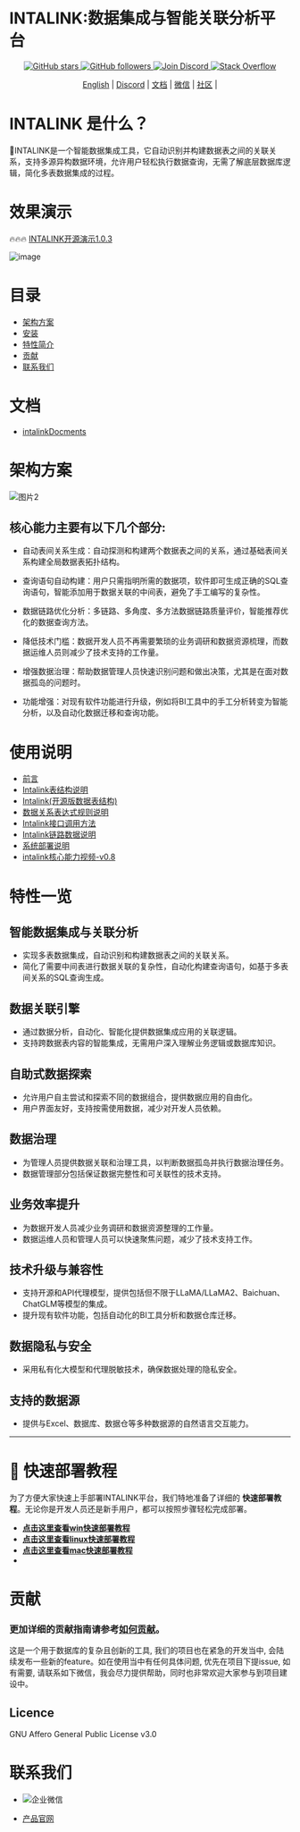 # INTALINK:数据集成与智能关联分析平台


<p align="center">
  <a href="https://github.com/yt-data/intalink/stargazers">
    <img src="https://img.shields.io/github/stars/yt-data/intalink.svg?style=social&label=Stars" alt="GitHub stars"/>
  </a>
  <a href="https://github.com/yt-data?tab=followers">
    <img src="https://img.shields.io/github/followers/yt-data.svg?style=social&label=Follow" alt="GitHub followers"/>
  </a>
  <a href="https://discord.com/invite/FvhqEZ6z95">
    <img src="https://img.shields.io/badge/INTALINK-Join%20intalink-blue.svg?style=social&logo=discord" alt="Join Discord"/>
  </a>
  <a href="你的Stack Overflow链接">
    <img src="https://img.shields.io/badge/Stack%20Overflow-Ask%20intalink-orange.svg?style=social&logo=stack-overflow" alt="Stack Overflow"/>
  </a>
</p>

<p align="center">
  <a href="https://github.com/YT-DATA/INTALINK/blob/main/README.md">English</a> |
  <a href="https://discord.com/invite/FvhqEZ6z95">Discord</a> |
  <a href="https://www.yuque.com/chenshiyi-ur8az/tt35ml">文档</a> |
  <a href="#联系我们">微信</a> |  
  <a href="https://github.com/yt-data/community/blob/main/README.md">社区</a> |
</p>

# INTALINK 是什么？
🤖️INTALINK是一个智能数据集成工具，它自动识别并构建数据表之间的关联关系，支持多源异构数据环境，允许用户轻松执行数据查询，无需了解底层数据库逻辑，简化多表数据集成的过程。

# 效果演示
🔥🔥🔥 [INTALINK开源演示1.0.3](http://39.106.28.179/intalink/login?redirect=/index)

![image](https://github.com/user-attachments/assets/5aa47014-4e8c-4f7a-8eb3-fea91c085268)


# 目录

- [架构方案](#架构方案)
- [安装](#使用说明)
- [特性简介](#特性一览)
- [贡献](#贡献)
- [联系我们](#联系我们)

# 文档

- [intalinkDocments](https://yt-data.github.io/intalinkDocment/)

# 架构方案

![图片2](https://github.com/user-attachments/assets/867ddb40-db07-4d7c-984e-a171abda378c)


## 核心能力主要有以下几个部分:
- 自动表间关系生成：自动探测和构建两个数据表之间的关系，通过基础表间关系构建全局数据表拓扑结构。

- 查询语句自动构建：用户只需指明所需的数据项，软件即可生成正确的SQL查询语句，智能添加用于数据关联的中间表，避免了手工编写的复杂性。

- 数据链路优化分析：多链路、多角度、多方法数据链路质量评价，智能推荐优化的数据查询方法。

- 降低技术门槛：数据开发人员不再需要繁琐的业务调研和数据资源梳理，而数据运维人员则减少了技术支持的工作量。

- 增强数据治理：帮助数据管理人员快速识别问题和做出决策，尤其是在面对数据孤岛的问题时。

- 功能增强：对现有软件功能进行升级，例如将BI工具中的手工分析转变为智能分析，以及自动化数据迁移和查询功能。





# 使用说明

- [前言](https://github.com/YT-DATA/INTALINK/blob/main/document/Intalink%E5%89%8D%E8%A8%80.md)
- [Intalink表结构说明](https://github.com/YT-DATA/INTALINK/blob/main/document/Intalink%E8%A1%A8%E7%BB%93%E6%9E%84%E8%AF%B4%E6%98%8E.md)
- [Intalink(开源版数据表结构)](https://github.com/YT-DATA/INTALINK/blob/main/document/Intalink(%E5%BC%80%E6%BA%90%E7%89%88%E6%95%B0%E6%8D%AE%E8%A1%A8%E7%BB%93%E6%9E%84).md)
- [数据关系表达式规则说明 ](https://github.com/YT-DATA/INTALINK/blob/main/document/%E6%95%B0%E6%8D%AE%E5%85%B3%E8%81%94%E8%A1%A8%E8%BE%BE%E5%BC%8F%E8%A7%84%E5%88%99%E8%AF%B4%E6%98%8E%E6%96%87%E6%A1%A3.md)
- [Intalink接口调用方法](https://github.com/YT-DATA/INTALINK/blob/main/document/%E9%93%BE%E8%B7%AF%E6%8E%A5%E5%8F%A3%E8%B0%83%E7%94%A8%E6%96%87%E6%A1%A3.md)
- [Intalink链路数据说明](https://github.com/YT-DATA/INTALINK/blob/main/document/Intalink%E9%93%BE%E8%B7%AF%E6%95%B0%E6%8D%AE%E8%AF%B4%E6%98%8E.md)
- [系统部署说明](https://github.com/YT-DATA/INTALINK/blob/main/document/intalink%E7%B3%BB%E7%BB%9F%E9%83%A8%E7%BD%B2%E8%AF%B4%E6%98%8E.md)
- [intalink核心能力视频-v0.8](#特性一览)




# 特性一览

## 智能数据集成与关联分析
- 实现多表数据集成，自动识别和构建数据表之间的关联关系。
- 简化了需要中间表进行数据关联的复杂性，自动化构建查询语句，如基于多表间关系的SQL查询生成。

## 数据关联引擎
- 通过数据分析，自动化、智能化提供数据集成应用的关联逻辑。
- 支持跨数据表内容的智能集成，无需用户深入理解业务逻辑或数据库知识。

## 自助式数据探索
- 允许用户自主尝试和探索不同的数据组合，提供数据应用的自由化。
- 用户界面友好，支持按需使用数据，减少对开发人员依赖。

## 数据治理
- 为管理人员提供数据关联和治理工具，以判断数据孤岛并执行数据治理任务。
- 数据管理部分包括保证数据完整性和可关联性的技术支持。

## 业务效率提升
- 为数据开发人员减少业务调研和数据资源整理的工作量。
- 数据运维人员和管理人员可以快速聚焦问题，减少了技术支持工作。

## 技术升级与兼容性
- 支持开源和API代理模型，提供包括但不限于LLaMA/LLaMA2、Baichuan、ChatGLM等模型的集成。
- 提升现有软件功能，包括自动化的BI工具分析和数据仓库迁移。

## 数据隐私与安全
- 采用私有化大模型和代理脱敏技术，确保数据处理的隐私安全。

## 支持的数据源
- 提供与Excel、数据库、数据仓等多种数据源的自然语言交互能力。

- ---

# 🚀 快速部署教程

为了方便大家快速上手部署INTALINK平台，我们特地准备了详细的 **快速部署教程**。无论你是开发人员还是新手用户，都可以按照步骤轻松完成部署。

- [**点击这里查看win快速部署教程**](https://github.com/YT-DATA/INTALINK/blob/main/document/win%E5%BF%AB%E9%80%9F%E9%83%A8%E7%BD%B2%E6%95%99%E7%A8%8B.md)
- [**点击这里查看linux快速部署教程**](https://github.com/YT-DATA/INTALINK/blob/main/document/linux%E5%BF%AB%E9%80%9F%E9%83%A8%E7%BD%B2%E6%95%99%E7%A8%8B.md)
- [**点击这里查看mac快速部署教程**](https://github.com/YT-DATA/INTALINK/blob/main/document/mac%E5%BF%AB%E9%80%9F%E9%83%A8%E7%BD%B2%E6%95%99%E7%A8%8B.md)
-

# 贡献

### 更加详细的贡献指南请参考[如何贡献](https://github.com/yt-data/community/blob/main/README.md)。

这是一个用于数据库的复杂且创新的工具, 我们的项目也在紧急的开发当中, 会陆续发布一些新的feature。如在使用当中有任何具体问题, 优先在项目下提issue, 如有需要, 请联系如下微信，我会尽力提供帮助，同时也非常欢迎大家参与到项目建设中。

## Licence

GNU Affero General Public License v3.0

# 联系我们
- ![企业微信](https://github.com/YT-DATA/INTALINK/assets/162880729/1c739c36-160c-474d-9f9b-c43e46dd1159)



- [产品官网](https://www.idataops.com.cn/h-col-110.html)
